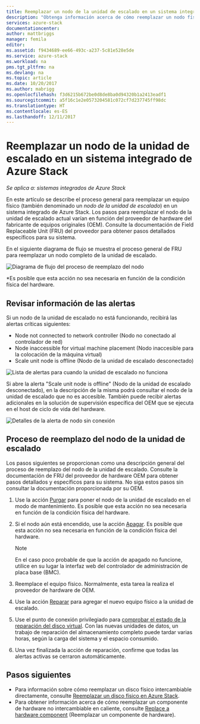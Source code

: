 ```yaml
---
title: Reemplazar un nodo de la unidad de escalado en un sistema integrado de Azure Stack | Microsoft Docs
description: "Obtenga información acerca de cómo reemplazar un nodo físico de la unidad de escalado en un sistema integrado de Azure Stack."
services: azure-stack
documentationcenter: 
author: mattbriggs
manager: femila
editor: 
ms.assetid: f9434689-ee66-493c-a237-5c81e528e5de
ms.service: azure-stack
ms.workload: na
pms.tgt_pltfrm: na
ms.devlang: na
ms.topic: article
ms.date: 10/20/2017
ms.author: mabrigg
ms.openlocfilehash: f3d6215b672be0d8de8ba0d94320b1a2413eadf1
ms.sourcegitcommit: a5f16c1e2e0573204581c072cf7d237745ff98dc
ms.translationtype: HT
ms.contentlocale: es-ES
ms.lasthandoff: 12/11/2017
---
```

# <a name="replace-a-scale-unit-node-on-an-azure-stack-integrated-system"></a>Reemplazar un nodo de la unidad de escalado en un sistema integrado de Azure Stack

*Se aplica a: sistemas integrados de Azure Stack*

En este artículo se describe el proceso general para reemplazar un equipo físico (también denominado un *nodo de la unidad de escalado*) en un sistema integrado de Azure Stack. Los pasos para reemplazar el nodo de la unidad de escalado actual varían en función del proveedor de hardware del fabricante de equipos originales (OEM). Consulte la documentación de Field Replaceable Unit (FRU) del proveedor para obtener pasos detallados específicos para su sistema.

En el siguiente diagrama de flujo se muestra el proceso general de FRU para reemplazar un nodo completo de la unidad de escalado.

![Diagrama de flujo del proceso de reemplazo del nodo](media/azure-stack-replace-node/ReplaceNodeFlow.PNG)

*Es posible que esta acción no sea necesaria en función de la condición física del hardware.

## <a name="review-alert-information"></a>Revisar información de las alertas

Si un nodo de la unidad de escalado no está funcionando, recibirá las alertas críticas siguientes:

- Node not connected to network controller (Nodo no conectado al controlador de red)
- Node inaccessible for virtual machine placement (Nodo inaccesible para la colocación de la máquina virtual)
- Scale unit node is offline (Nodo de la unidad de escalado desconectado)

![Lista de alertas para cuando la unidad de escalado no funciona](media/azure-stack-replace-node/NodeDownAlerts.PNG)

Si abre la alerta "Scale unit node is offline" (Nodo de la unidad de escalado desconectado), en la descripción de la misma podrá consultar el nodo de la unidad de escalado que no es accesible. También puede recibir alertas adicionales en la solución de supervisión específica del OEM que se ejecuta en el host de ciclo de vida del hardware.

![Detalles de la alerta de nodo sin conexión](media/azure-stack-replace-node/NodeOffline.PNG)

## <a name="scale-unit-node-replacement-process"></a>Proceso de reemplazo del nodo de la unidad de escalado

Los pasos siguientes se proporcionan como una descripción general del proceso de reemplazo del nodo de la unidad de escalado. Consulte la documentación de FRU del proveedor de hardware OEM para obtener pasos detallados y específicos para su sistema. No siga estos pasos sin consultar la documentación proporcionada por su OEM.

1. Use la acción [Purgar](azure-stack-node-actions.md#scale-unit-node-actions) para poner el nodo de la unidad de escalado en el modo de mantenimiento. Es posible que esta acción no sea necesaria en función de la condición física del hardware.
2. Si el nodo aún está encendido, use la acción [Apagar](azure-stack-node-actions.md#scale-unit-node-actions). Es posible que esta acción no sea necesaria en función de la condición física del hardware.
 
   > [!NOTE]
   > En el caso poco probable de que la acción de apagado no funcione, utilice en su lugar la interfaz web del controlador de administración de placa base (BMC).

1. Reemplace el equipo físico. Normalmente, esta tarea la realiza el proveedor de hardware de OEM.
2. Use la acción [Reparar](azure-stack-node-actions.md#scale-unit-node-actions) para agregar el nuevo equipo físico a la unidad de escalado.
3. Use el punto de conexión privilegiado para [comprobar el estado de la reparación del disco virtual](azure-stack-replace-disk.md#check-the-status-of-virtual-disk-repair). Con las nuevas unidades de datos, un trabajo de reparación del almacenamiento completo puede tardar varias horas, según la carga del sistema y el espacio consumido.
4. Una vez finalizada la acción de reparación, confirme que todas las alertas activas se cerraron automáticamente.

## <a name="next-steps"></a>Pasos siguientes

- Para información sobre cómo reemplazar un disco físico intercambiable directamente, consulte [Reemplazar un disco físico en Azure Stack](azure-stack-replace-disk.md). 
- Para obtener información acerca de cómo reemplazar un componente de hardware no intercambiable en caliente, consulte [Replace a hardware component](azure-stack-replace-component.md) (Reemplazar un componente de hardware). 